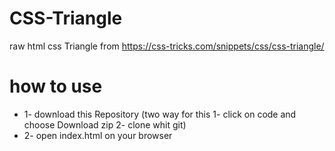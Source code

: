 # CSS-Triangle
raw html css Triangle from https://css-tricks.com/snippets/css/css-triangle/
# how to use 
- 1- download this Repository (two way for this 1- click on code and choose Download zip 2- clone whit git)
- 2- open index.html on your browser 


